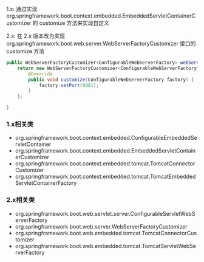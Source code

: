 1.x: 通过实现 org.springframework.boot.context.embedded.EmbeddedServletContainerCustomizer 的 customize 方法来实现自定义

2.x: 在 2.x 版本改为实现 org.springframework.boot.web.server.WebServerFactoryCustomizer 接口的 customize 方法

```java
public WebServerFactoryCustomizer<ConfigurableWebServerFactory> webServerFactoryCustomizer(){
	return new WebServerFactoryCustomizer<ConfigurableWebServerFactory>() {
		@Override
		public void customize(ConfigurableWebServerFactory factory) {
			factory.setPort(8081);
		}
	};

}

```


### 1.x相关类
- org.springframework.boot.context.embedded.ConfigurableEmbeddedServletContainer
- org.springframework.boot.context.embedded.EmbeddedServletContainerCustomizer
- org.springframework.boot.context.embedded.tomcat.TomcatConnectorCustomizer
- org.springframework.boot.context.embedded.tomcat.TomcatEmbeddedServletContainerFactory


### 2.x相关类
- org.springframework.boot.web.servlet.server.ConfigurableServletWebServerFactory
- org.springframework.boot.web.server.WebServerFactoryCustomizer
- org.springframework.boot.web.embedded.tomcat.TomcatConnectorCustomizer
- org.springframework.boot.web.embedded.tomcat.TomcatServletWebServerFactory
